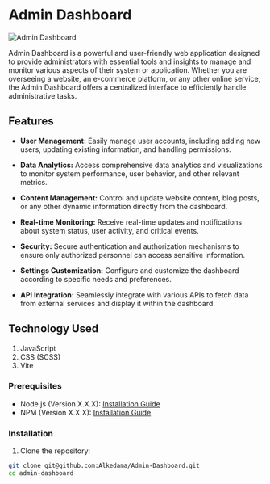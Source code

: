 # Admin Dashboard

![Admin Dashboard](dashboard_screenshot.png)

Admin Dashboard is a powerful and user-friendly web application designed to provide administrators with essential tools and insights to manage and monitor various aspects of their system or application. Whether you are overseeing a website, an e-commerce platform, or any other online service, the Admin Dashboard offers a centralized interface to efficiently handle administrative tasks.

## Features

- **User Management:** Easily manage user accounts, including adding new users, updating existing information, and handling permissions.

- **Data Analytics:** Access comprehensive data analytics and visualizations to monitor system performance, user behavior, and other relevant metrics.

- **Content Management:** Control and update website content, blog posts, or any other dynamic information directly from the dashboard.

- **Real-time Monitoring:** Receive real-time updates and notifications about system status, user activity, and critical events.

- **Security:** Secure authentication and authorization mechanisms to ensure only authorized personnel can access sensitive information.

- **Settings Customization:** Configure and customize the dashboard according to specific needs and preferences.

- **API Integration:** Seamlessly integrate with various APIs to fetch data from external services and display it within the dashboard.

## Technology Used

1. JavaScript
2. CSS (SCSS)
3. Vite

### Prerequisites

- Node.js (Version X.X.X): [Installation Guide](https://nodejs.org/en/download/)
- NPM (Version X.X.X): [Installation Guide](https://docs.npmjs.com/downloading-and-installing-node-js-and-npm)

### Installation

1. Clone the repository:

```bash
git clone git@github.com:Alkedama/Admin-Dashboard.git
cd admin-dashboard